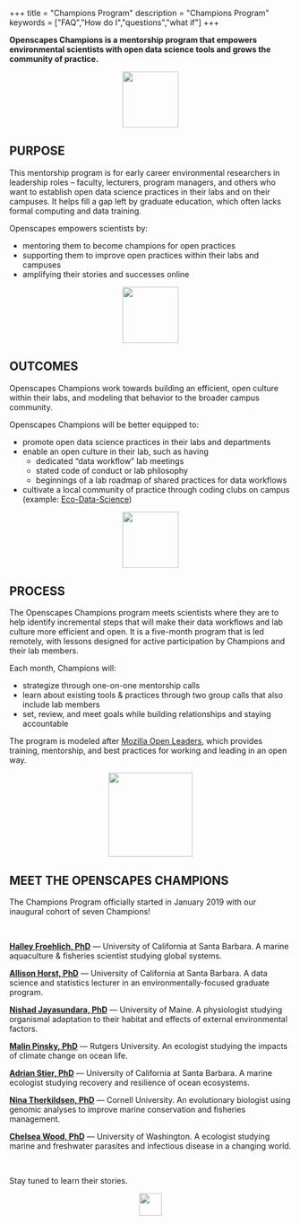 +++
title = "Champions Program"
description = "Champions Program"
keywords = ["FAQ","How do I","questions","what if"]
+++

**Openscapes Champions is a mentorship program that empowers environmental scientists with open data science tools and grows the community of practice.** 

<center><img src="/img/horst_openscapes_desert_roadrunner.png" width="100px"></center>

## PURPOSE

This mentorship program is for early career environmental researchers in leadership roles – faculty, lecturers, program managers, and others who want to establish open data science practices in their labs and on their campuses. It helps fill a gap left by graduate education, which often lacks formal computing and data training.  

Openscapes empowers scientists by: 

- mentoring them to become champions for open practices
- supporting them to improve open practices within their labs and campuses
- amplifying their stories and successes online

<!---Through mentorship meetings with Champions and members of their labs, Openscapes provides these emerging scientific leaders to have the opportunity to engage with existing open practices and guide their labs take the next steps appropriate for them.

**Openscapes helps scientists become visible champions for open data science practices and promote them through their labs, teaching, and departments.**

Openscapes Champions is a mentorship program for early career researchers in leadership roles (e.g. faculty, lecturers, program managers) that helps them become visible Champions for open practices. It is designed with the vision that although scientific leaders were not formally trained in open data science practices, they can value and enable these practices through their labs, teaching, and departments.

--->


<!---

This is creating more scientists who promote something they value, not creating champions in the sports context.

https://bids.berkeley.edu/news/new-report-career-paths-and-prospects-academic-data-science--->

<center><img src="/img/horst_openscapes_desert_agave.png" width="100px"></center>

## OUTCOMES

Openscapes Champions work towards building an efficient, open culture within their labs, and modeling that behavior to the broader campus community.

Openscapes Champions will be better equipped to:

- promote open data science practices in their labs and departments
- enable an open culture in their lab, such as having
  - dedicated “data workflow” lab meetings
  - stated code of conduct or lab philosophy
  - beginnings of a lab roadmap of shared practices for data workflows
- cultivate a local community of practice through coding clubs on campus (example: [Eco-Data-Science](http://eco-data-science.github.io/))

<center><img src="/img/horst_openscapes_desert_tortoise.png" width="100px"></center>

## PROCESS

The Openscapes Champions program meets scientists where they are to help identify incremental steps that will make their data workflows and lab culture more efficient and open. It is a five-month program that is led remotely, with lessons designed for active participation by Champions and their lab members.

Each month, Champions will:

- strategize through one-on-one mentorship calls
- learn about existing tools & practices through two group calls that also include lab members
- set, review, and meet goals while building relationships and staying accountable 

The program is modeled after [Mozilla Open Leaders](https://foundation.mozilla.org/en/opportunity/mozilla-open-leaders/), which provides training, mentorship, and best practices for working and leading in an open way.

<!---
You don’t have to be a mentee to get involved in the culture shift. We welcome members of the broader scientific and open community to join us
<p></p>
<a href="/contact" class="btn btn-small btn-template-main">Get involved</a>
<p></p>

--->

<center><img src="/img/horst_openscapes_desert_snake.png" width="150px"></center>

## MEET THE OPENSCAPES CHAMPIONS

The Champions Program officially started in January 2019 with our inaugural cohort of seven Champions! 

<!---springing from informal conversations over several years. Future cohorts will involve a more formal nomination and selection process. --->

<br>

[**Halley Froehlich, PhD**](https://halleyfroehlich.wordpress.com/) — University of California at Santa Barbara. 
A marine aquaculture & fisheries scientist studying global systems. 

[**Allison Horst, PhD**](https://www.bren.ucsb.edu/people/Faculty/allison_horst.htm) — University of California at Santa Barbara. 
A data science and statistics lecturer in an environmentally-focused graduate program.

[**Nishad Jayasundara, PhD**](https://umaine.edu/marine/faculty/nishad-jayasundara/) — University of Maine. 
A physiologist studying organismal adaptation to their habitat and effects of external environmental factors.

[**Malin Pinsky, PhD**](http://pinsky.marine.rutgers.edu/) — Rutgers University.
An ecologist studying the impacts of climate change on ocean life.

[**Adrian Stier, PhD**](https://www.oceanrecoveries.com/) — University of California at Santa Barbara. 
A marine ecologist studying recovery and resilience of ocean ecosystems. 

[**Nina Therkildsen, PhD**](https://www.therkildsenlab.com/) — Cornell University. 
An evolutionary biologist using genomic analyses to improve marine conservation and fisheries management.

[**Chelsea Wood, PhD**](https://chelsealwood.wordpress.com/) — University of Washington. 
A ecologist studying marine and freshwater parasites and infectious disease in a changing world.

<br>

Stay tuned to learn their stories.

<center><img src="/img/horst_openscapes_desert_cactus.png" width="40px"></center>





<!---

## CHAMPIONS SERIES

Want to follow the lessons our Champions are learning? We are sharing them [here](https://openscapes.github.io/series/) as they unfold. 


A lecturer of data science and statistics in an environmentally-focused graduate program.  
 
An ecologist studying the impacts of climate change on ocean life.
  
A marine aquaculture & fisheries scientist studying global systems. 

We physiological and biochemical traits underlying organismal adaptation to their habitat and how these traits are altered in response to changes in physical and chemical environmental factors

The unifying thread linking my work is the recovery and resilience of ocean ecosystems. I am motivated by a desire to deepen our basic understanding of how ecosystems are assembled and an urgent need to develop sustainable management strategies for coastal marine ecosystems.


--->



<br>

<!--
## COHORT 1

Our inaugural cohort of Champions: we have six amazing individuals. 

<br>

#### Allison Horst, PhD

> A lecturer of data science and statistics in an environmentally-focused graduate program.

<br>

Adrian: 

The unifying thread linking my work is the recovery and resilience of ocean ecosystems. I am motivated by a desire to deepen our basic understanding of how ecosystems are assembled and an urgent need to develop sustainable management strategies for coastal marine ecosystems.


#### Nina Therkildsen, PhD

> A jfaldkajfdkaj

<br>


#### Malin Pinsky, PhD

> An ecologist studying the impacts of climate change on ocean life.

<br>

#### Halley Froehlich, PhD

> A soon-to-be Assistant Professor in Environmental Studies and Ecology, Evolution & Marine Biology at UCSB studying marine aquaculture & fisheries under climate change.

<br>

Wood: chelsealwood.wordpress.com

---

> In case you haven't found the answer for your question please feel free to contact us, our customer support will be happy to help you.


-->

